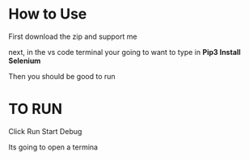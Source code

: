# How to Use

First download the zip and support me


next, in the vs code terminal your going to want to type in **Pip3 Install Selenium**  

Then you should be good to run

# TO RUN

Click Run Start Debug

Its going to open a termina